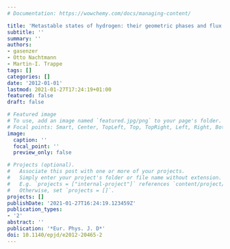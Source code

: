 ```yaml
---
# Documentation: https://wowchemy.com/docs/managing-content/

title: 'Metastable states of hydrogen: their geometric phases and flux densities'
subtitle: ''
summary: ''
authors:
- gasenzer
- Otto Nachtmann
- Martin-I. Trappe
tags: []
categories: []
date: '2012-01-01'
lastmod: 2021-01-27T17:24:19+01:00
featured: false
draft: false

# Featured image
# To use, add an image named `featured.jpg/png` to your page's folder.
# Focal points: Smart, Center, TopLeft, Top, TopRight, Left, Right, BottomLeft, Bottom, BottomRight.
image:
  caption: ''
  focal_point: ''
  preview_only: false

# Projects (optional).
#   Associate this post with one or more of your projects.
#   Simply enter your project's folder or file name without extension.
#   E.g. `projects = ["internal-project"]` references `content/project/deep-learning/index.md`.
#   Otherwise, set `projects = []`.
projects: []
publishDate: '2021-01-27T16:24:19.123459Z'
publication_types:
- '2'
abstract: ''
publication: '*Eur. Phys. J. D*'
doi: 10.1140/epjd/e2012-20465-2
---
```

